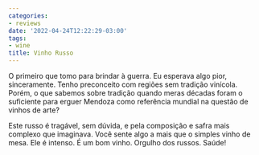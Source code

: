 ```yaml
---
categories:
- reviews
date: '2022-04-24T12:22:29-03:00'
tags:
- wine
title: Vinho Russo
---
```


O primeiro que tomo para brindar à guerra. Eu esperava algo pior, sinceramente. Tenho preconceito com regiões sem tradição vinícola. Porém, o que sabemos sobre tradição quando meras décadas foram o suficiente para erguer Mendoza como referência mundial na questão de vinhos de arte?

Este russo é tragável, sem dúvida, e pela composição e safra mais complexo que imaginava. Você sente algo a mais que o simples vinho de mesa. Ele é intenso. É um bom vinho. Orgulho dos russos. Saúde!
